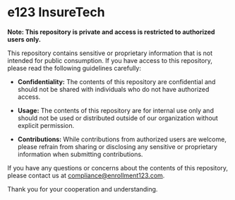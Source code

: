 # e123 InsureTech

**Note: This repository is private and access is restricted to authorized users only.**

This repository contains sensitive or proprietary information that is not intended for public consumption. If you have access to this repository, please read the following guidelines carefully:

- **Confidentiality:** The contents of this repository are confidential and should not be shared with individuals who do not have authorized access.
  
- **Usage:** The contents of this repository are for internal use only and should not be used or distributed outside of our organization without explicit permission.

- **Contributions:** While contributions from authorized users are welcome, please refrain from sharing or disclosing any sensitive or proprietary information when submitting contributions.

If you have any questions or concerns about the contents of this repository, please contact us at [compliance@enrollment123.com](mailto://compliance@enrollment123.com?SUBJECT=Github%20Repository).

Thank you for your cooperation and understanding.
